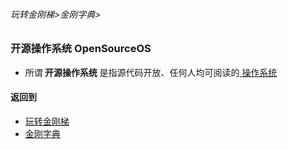 ###### 玩转金刚梯>金刚字典>
### 开源操作系统 OpenSourceOS
- 所谓<strong> 开源操作系统 </strong>是指源代码开放、任何人均可阅读的[ 操作系统 ]()
#### 返回到
- [玩转金刚梯](https://github.com/a2zitpro/web/blob/master/LadderFree/A.md)
- [金刚字典](https://github.com/a2zitpro/web/blob/master/LadderFree/kkDictionary/KKDictionary.md)

